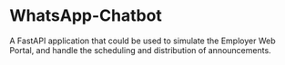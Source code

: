 # WhatsApp-Chatbot
A FastAPI application that could be used to simulate the Employer Web Portal, and handle the scheduling and distribution of announcements.
